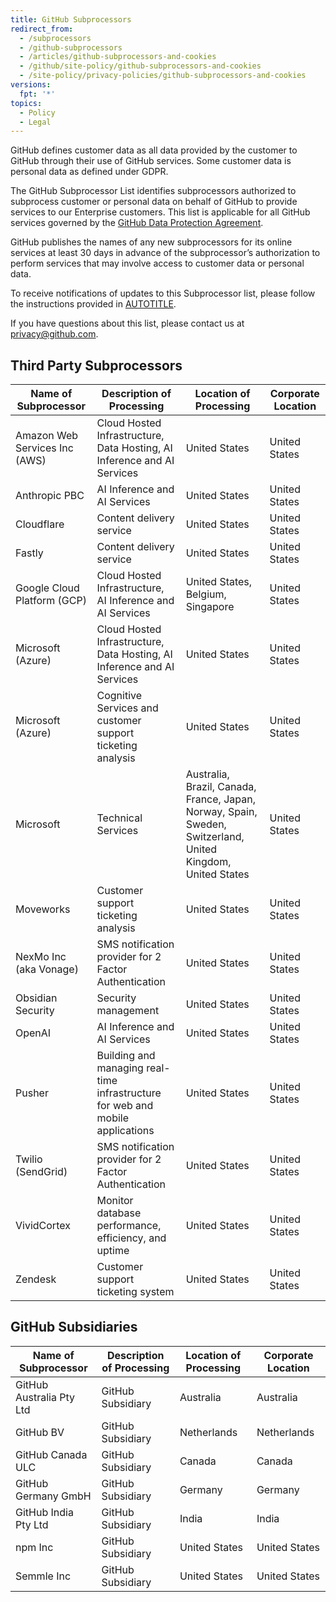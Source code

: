 ```yaml
---
title: GitHub Subprocessors
redirect_from:
  - /subprocessors
  - /github-subprocessors
  - /articles/github-subprocessors-and-cookies
  - /github/site-policy/github-subprocessors-and-cookies
  - /site-policy/privacy-policies/github-subprocessors-and-cookies
versions:
  fpt: '*'
topics:
  - Policy
  - Legal
---
```


GitHub defines customer data as all data provided by the customer to GitHub through their use of GitHub services. Some customer data is personal data as defined under GDPR.

The GitHub Subprocessor List identifies subprocessors authorized to subprocess customer or personal data on behalf of GitHub to provide services to our Enterprise customers. This list is applicable for all GitHub services governed by the [GitHub Data Protection Agreement](https://github.com/customer-terms/github-data-protection-agreement).

GitHub publishes the names of any new subprocessors for its online services at least 30 days in advance of the subprocessor’s authorization to perform services that may involve access to customer data or personal data.

To receive notifications of updates to this Subprocessor list, please follow the instructions provided in [AUTOTITLE](/account-and-profile/managing-subscriptions-and-notifications-on-github/setting-up-notifications/about-notifications).

If you have questions about this list, please contact us at <privacy@github.com>.

## Third Party Subprocessors

| Name of Subprocessor        | Description of Processing                                                      | Location of Processing  | Corporate Location |
| --------------------------- | ------------------------------------------------------------------------------ | ----------------------- | ------------------ |
| Amazon Web Services Inc (AWS)   | Cloud Hosted Infrastructure, Data Hosting, AI Inference and AI Services        | United States                                     | United States      |
| Anthropic PBC                   | AI Inference and AI Services                                                   | United States                                     | United States      |
| Cloudflare                      | Content delivery service                                                       | United States                                     | United States      |
| Fastly                          | Content delivery service                                                       | United States                                     | United States      |
| Google Cloud Platform (GCP)     | Cloud Hosted Infrastructure, AI Inference and AI Services                      | United States, Belgium, Singapore                            | United States      |
| Microsoft (Azure)               | Cloud Hosted Infrastructure, Data Hosting, AI Inference and AI Services        | United States                                     | United States      |
| Microsoft (Azure)               | Cognitive Services and customer support ticketing analysis                     | United States                                     | United States      |
| Microsoft                       | Technical Services                                                             | Australia, Brazil, Canada, France, Japan, Norway, Spain, Sweden, Switzerland, United Kingdom, United States | United States      |
| Moveworks                       | Customer support ticketing analysis                                            | United States                                     | United States      |
| NexMo Inc (aka Vonage)          | SMS notification provider for 2 Factor Authentication                          | United States                                     | United States      |
| Obsidian Security               | Security management                                                            | United States                                     | United States      |
| OpenAI                          | AI Inference and AI Services                                                   | United States                                     | United States      |
| Pusher                          | Building and managing real-time infrastructure for web and mobile applications | United States                                     | United States      |
| Twilio     (SendGrid)           | SMS notification provider for 2 Factor Authentication                          | United States                                     | United States      |
| VividCortex                     | Monitor database performance, efficiency, and uptime                           | United States                                     | United States      |
| Zendesk                         | Customer support ticketing system                                              | United States                                     | United States      |

## GitHub Subsidiaries

| Name of Subprocessor        | Description of Processing                                                      | Location of Processing  | Corporate Location |
| --------------------------- | ------------------------------------------------------------------------------ | ----------------------- | ------------------ |
| GitHub Australia Pty Ltd    | GitHub Subsidiary                                                              | Australia                                         | Australia          |
| GitHub BV                   | GitHub Subsidiary                                                              | Netherlands                                       | Netherlands        |
| GitHub Canada ULC           | GitHub Subsidiary                                                              | Canada                                            | Canada             |
| GitHub Germany GmbH         | GitHub Subsidiary                                                              | Germany                                           | Germany            |
| GitHub India Pty Ltd        | GitHub Subsidiary                                                              | India                                             | India              |
| npm Inc 	                  | GitHub Subsidiary	                                                             | United States	                                   | United States      |
| Semmle Inc	                | GitHub Subsidiary	                                                             | United States	                                   | United States      |
